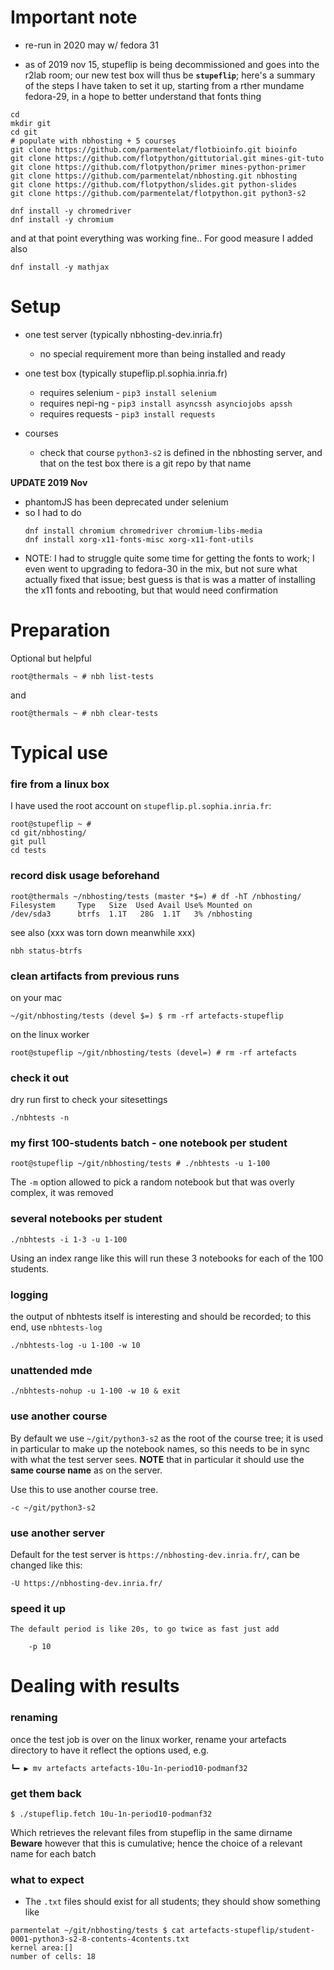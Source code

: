 # Important note

* re-run in 2020 may w/ fedora 31

* as of 2019 nov 15, stupeflip is being decommissioned and goes into the r2lab room; 
our new test box will thus be **`stupeflip`**; 
here's a summary of the steps I have taken to set it up,
starting from a rther mundame fedora-29,
in a hope to better understand that fonts thing

```
cd
mkdir git
cd git
# populate with nbhosting + 5 courses
git clone https://github.com/parmentelat/flotbioinfo.git bioinfo
git clone https://github.com/flotpython/gittutorial.git mines-git-tuto
git clone https://github.com/flotpython/primer mines-python-primer
git clone https://github.com/parmentelat/nbhosting.git nbhosting
git clone https://github.com/flotpython/slides.git python-slides
git clone https://github.com/parmentelat/flotpython.git python3-s2

dnf install -y chromedriver
dnf install -y chromium
```

and at that point everything was working fine.. For good measure I added also

```
dnf install -y mathjax
```


# Setup

* one test server (typically nbhosting-dev.inria.fr)
  * no special requirement more than being installed and ready

* one test box (typically stupeflip.pl.sophia.inria.fr)
  * requires selenium - `pip3 install selenium`
  * requires nepi-ng - `pip3 install asyncssh asynciojobs apssh`
  * requires requests - `pip3 install requests`

* courses
  * check that course `python3-s2` is defined in the nbhosting server, and that
    on the test box there is a git repo by that name 


**UPDATE 2019 Nov**

* phantomJS has been deprecated under selenium
* so I had to do
  ```
  dnf install chromium chromedriver chromium-libs-media
  dnf install xorg-x11-fonts-misc xorg-x11-font-utils
  ```
* NOTE: I had to struggle quite some time for getting the fonts to work; I even went to
  upgrading to fedora-30 in the mix, but not sure what actually fixed that issue; best
  guess is that is was a matter of installing the x11 fonts and rebooting, but that would
  need confirmation

# Preparation

Optional but helpful

    root@thermals ~ # nbh list-tests

and

    root@thermals ~ # nbh clear-tests

# Typical use

### fire from a linux box

I have used the root account on `stupeflip.pl.sophia.inria.fr`:

```
root@stupeflip ~ #
cd git/nbhosting/
git pull
cd tests
```

### record disk usage beforehand
```
root@thermals ~/nbhosting/tests (master *$=) # df -hT /nbhosting/
Filesystem     Type   Size  Used Avail Use% Mounted on
/dev/sda3      btrfs  1.1T   28G  1.1T   3% /nbhosting
```

see also (xxx was torn down meanwhile xxx)

```
nbh status-btrfs
```

### clean artifacts from previous runs

on your mac

    ~/git/nbhosting/tests (devel $=) $ rm -rf artefacts-stupeflip

on the linux worker

    root@stupeflip ~/git/nbhosting/tests (devel=) # rm -rf artefacts    


### check it out

dry run first to check your sitesettings

    ./nbhtests -n


### my first 100-students batch - one notebook per student

    root@stupeflip ~/git/nbhosting/tests # ./nbhtests -u 1-100


The `-m` option allowed to pick a random notebook but that was overly complex, it was removed  

### several notebooks per student

    ./nbhtests -i 1-3 -u 1-100
    
Using an index range like this will run these 3 notebooks for each of the 100 students.

### logging 

the output of nbhtests itself is interesting and should be recorded; to this end, use
`nbhtests-log` 

    ./nbhtests-log -u 1-100 -w 10


### unattended mde

    ./nbhtests-nohup -u 1-100 -w 10 & exit

### use another course

By default we use `~/git/python3-s2` as the root of the course tree; it is used in particular to make up the notebook names, so this needs to be in sync with what the test server sees. **NOTE** that in particular it should use the **same course name** as on the server.

Use this to use another course tree.

    -c ~/git/python3-s2

### use another server

Default for the test server is `https://nbhosting-dev.inria.fr/`, can be changed like this:

    -U https://nbhosting-dev.inria.fr/

### speed it up

    The default period is like 20s, to go twice as fast just add

        -p 10

# Dealing with results

### renaming

once the test job is over on the linux worker, rename your artefacts 
directory to have it reflect the options used, e.g.

```
┗━ ▶︎ mv artefacts artefacts-10u-1n-period10-podmanf32
```

### get them back

```
$ ./stupeflip.fetch 10u-1n-period10-podmanf32
```

Which retrieves the relevant files from stupeflip in the same dirname
**Beware** however that this is cumulative; hence the choice of a relevant name for each batch

### what to expect

* The `.txt` files should exist for all students; they should show something like

```
parmentelat ~/git/nbhosting/tests $ cat artefacts-stupeflip/student-0001-python3-s2-8-contents-4contents.txt
kernel area:[]
number of cells: 18
```
